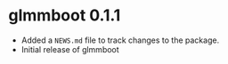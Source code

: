 # glmmboot 0.1.1

* Added a `NEWS.md` file to track changes to the package.
* Initial release of glmmboot



